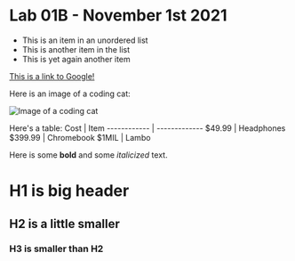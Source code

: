 # Lab 01B - November 1st 2021

* This is an item in an unordered list
* This is another item in the list
* This is yet again another item

[This is a link to Google!](http://google.com)

Here is an image of a coding cat:

![Image of a coding cat](https://brokelyn.com/app/uploads/2014/07/cat-computer.jpg)

Here's a table:
Cost | Item
------------ | -------------
$49.99 | Headphones
$399.99 | Chromebook
$1MIL | Lambo

Here is some **bold** and some *italicized* text.

# H1 is big header

## H2 is a little smaller

### H3 is smaller than H2

